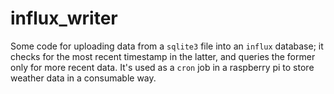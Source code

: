 # influx_writer

Some code for uploading data from a `sqlite3` file into an `influx` database; it checks for the most recent timestamp in the latter, and queries the former only for more recent data. It's used as a `cron` job in a raspberry pi to store weather data in a consumable way.